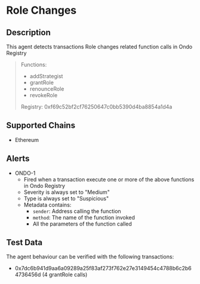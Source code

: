 # Role Changes

## Description

This agent detects transactions Role changes related function calls in Ondo Registry
> Functions:
>
> - addStrategist
> - grantRole
> - renounceRole
> - revokeRole
>
> Registry: 0xf69c52bf2cf76250647c0bb5390d4ba8854a1d4a


## Supported Chains

- Ethereum

## Alerts

- ONDO-1
  - Fired when a transaction execute one or more of the above functions in Ondo Registry
  - Severity is always set to "Medium"
  - Type is always set to "Suspicious"
  - Metadata contains:
    - `sender`: Address calling the function
    - `method`: The name of the function invoked
    - All the parameters of the function called

## Test Data

The agent behaviour can be verified with the following transactions:

- 0x7dc6b941d9aa6a09289a25f83af273f762e27e3149454c4788b6c2b64736456d (4 grantRole calls)
